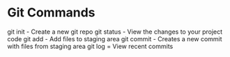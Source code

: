# Git Commands

git init - Create a new git repo
git status - View the changes to your project code
git add - Add files to staging area
git commit - Creates a new commit with files from staging area
git log = View recent commits
